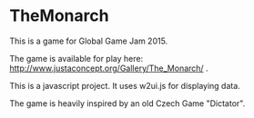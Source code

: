 # TheMonarch

This is a game for Global Game Jam 2015.

The game is available for play here: http://www.justaconcept.org/Gallery/The_Monarch/ .

This is a javascript project. It uses w2ui.js for displaying data.

The game is heavily inspired by an old Czech Game "Dictator".
